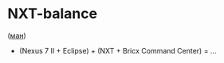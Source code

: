 NXT-balance
===========

([ман](http://www.chrismarion.net/index.php?option=com_content&view=article&id=122:the-segway-theory&catid=44:robotics))
+ (Nexus 7 II + Eclipse) + (NXT + Bricx Command Center) = ...
